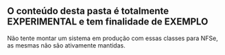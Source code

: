 O conteúdo desta pasta é totalmente EXPERIMENTAL e tem finalidade de EXEMPLO
------

Não tente montar um sistema em produção com essas classes para NFSe, as mesmas não são ativamente mantidas. 
